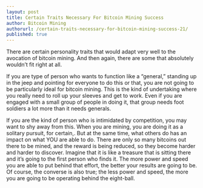 ```yaml
---
layout: post
title: Certain Traits Necessary For Bitcoin Mining Success
author: Bitcoin Mining
authorurl: /certain-traits-necessary-for-bitcoin-mining-success-21/
published: true
---
```


There are certain personality traits that would adapt very well to the avocation of bitcoin mining. And then again, there are some that absolutely wouldn’t fit right at all.

If you are type of person who wants to function like a “general,” standing up in the jeep and pointing for everyone to do this or that, you are not going to be particularly ideal for bitcoin mining. This is the kind of undertaking where you really need to roll up your sleeves and get to work. Even if you are engaged with a small group of people in doing it, that group needs foot soldiers a lot more than it needs generals.

If you are the kind of person who is intimidated by competition, you may want to shy away from this. When you are mining, you are doing it as a solitary pursuit, for certain,. But at the same time, what others do has an impact on what YOU are able to do. There are only so many bitcoins out there to be mined, and the reward is being reduced, so they become harder and harder to discover. Imagine that it is like a treasure that is sitting there and it’s going to the first person who finds it. The more power and speed you are able to put behind that effort, the better your results are going to be. Of course, the converse is also true; the less power and speed, the more you are going to be operating behind the eight-ball.